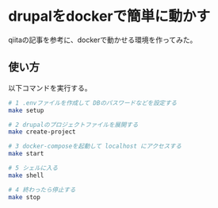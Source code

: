 # drupalをdockerで簡単に動かす
qiitaの記事を参考に、dockerで動かせる環境を作ってみた。

## 使い方

以下コマンドを実行する。

```bash
# 1 .envファイルを作成して DBのパスワードなどを設定する
make setup

# 2 drupalのプロジェクトファイルを展開する
make create-project

# 3 docker-composeを起動して localhost にアクセスする
make start

# 5 シェルに入る
make shell

# 4 終わったら停止する
make stop

```
